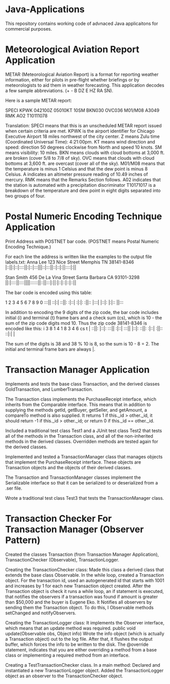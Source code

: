 # Java-Applications
This repository contains working code of advnaced Java applicaitons for commercial purposes.

# Meteorological Aviation Report Application
METAR (Meteorological Aviation Report) is a format for reporting weather information, either for pilots in pre-flight whether briefings or by meteorologists to aid them in weather forecasting. This application decodes a few sample abbreviations. (+  -  B  DZ  E  HZ  RA  SN).

Here is a sample METAR report:

SPECI KPWK 042100Z 05010KT 10SM BKN030
OVC036 M01/M08 A3049 RMK AO2 T10111078

Translation:
SPECI means that this is an unscheduled METAR report issued when certain criteria are met.
KPWK is the airport identifier for Chicago Executive Airport 18 miles northwest of the city center.
Z means Zulu time (Coordinated Universal Time): 4:21:00pm.
KT means wind direction and speed: direction 50 degrees clockwise from North and speed 10 knots. 
SM means visibility: 10 miles.
BKN means clouds with cloud bottoms at 3,000 ft. are broken (cover 5/8 to 7/8 of sky).
OVC means that clouds with cloud bottoms at 3,600 ft. are overcast (cover all of the sky).
M01/M08 means that the temperature is minus 1 Celsius and that the dew point is minus 8 Celsius.
A indicates an altimeter pressure reading of 10.49 inches of mercury.
RMK means that the Remarks Section follows.
A02 indicates that the station is automated with a precipitation discriminator
T10171017 is a breakdown of the temperature and dew point in eight digits separated into two groups of four.

# Postal Numeric Encoding Technique Application
Print Address with POSTNET bar code. (POSTNET means Postal Numeric Encoding Technique.)

For each line the address is written like the examples to the output file labels.txt:
Anna Lee
123 Nice Street
Memphis TN 38141-8346
|::||:|::|::::||:|::|:::|||::|:::||::|::|:||::::|:||

Stan Smith
456 De La Vina Street
Santa Barbara CA 93101-3298
||:|::::||::::||||::::::||::||:::|:||:|::|::|::|::||

The bar code is encoded using this table:
 
1	2	3	4	5	6	7	8	9	0
:::||	::|:|	::||:	:|::|	:|:|:	:||::	|:::|	|::|:	|:|::	||:::

In addition to encoding the 9 digits of the zip code, the bar code includes initial (i) and terminal (t) frame bars and a check sum (cs), which is 10 - the sum of the zip code digits mod 10. Thus the zip code 38141-8346 is encoded like this:
i   3     8     1     4     1     8     3     4     6     cs  t
| ::||: |::|: :::|| :|::| :::|| |::|: ::||: :|::| :||:: ::|:| |

The sum of the digits is 38 and 38 % 10 is 8, so the  sum is 10 - 8 = 2. The initial and terminal frame bars are always |.

# Transaction Manager Application
Implements and tests the base class Transaction, and the derived classes GoldTransaction, and LumberTransaction.

The Transaction class implements the PurchaseReceipt interface, which inherits from the Comparable interface. This means that in addition to supplying the methods getId, getBuyer, getSeller, and getAmount, a compareTo method is also supplied. It returns 1 if this._id > other._id, it should return -1 if this._id > other._id; or return 0 if this._id == other._id.

Included a traditional test class Test1 and a JUnit test class Test2 that tests all of the methods in the Transaction class, and all of the non-inherited methods in the derived classes. Overridden methods are tested again for the derived classes. 

Implemented and tested a TransactionManager class that manages objects that implement the PurchaseReceipt interface.  These objects are Transaction objects and the objects of their derived classes.

The Transaction and TransactionManager classes implement the Serializable interface so that it can be serialized to or deserialized from a .ser file. 

Wrote a traditional test class Test3 that tests the TransactionManager class.

# Transaction Checker For Transaction Manager (Observer Pattern)


Created the classes Transaction (from Transaction Manager Application), TransactionChecker (Observable), TransactionLogger.

Creating the TransactionChecker class:
Made this class a derived class that extends the base class Observable. 
In the while loop, created a Transaction object. For the transaction id, used an autogenerated id that starts with 1001 and increases by 1 for each new Transaction object created.
After the Transaction object is check it runs a while loop,  an if statement is executed, that notifies the observers if a transaction was found if amount is greater than $50,000 and the buyer is Eugene Eko. It Notifies all observers by sending them the Transaction object. To do this, I Observable methods setChanged and notifyObservers.

Creating the TransactionLogger class:
It implements the Observer interface, which means that an update method was required. public void update(Observable obs, Object info)
Wrote the info object (which is actually a Transaction object) out to the log file. After that, it flushes the output buffer, which forces the info to be written to the disk. The @override statement, indicates that you are either overriding a method from a base class or implementing a required method from an interface. 

Creating a TestTransactionChecker class. In a main method:
Declared and instantiated a new TransactionLogger object. 
Added the TransactionLogger object as an observer to the TransactionChecker object.

